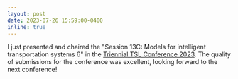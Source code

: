 ```yaml
---
layout: post
date: 2023-07-26 15:59:00-0400
inline: true
---
```


I just presented and chaired the "Session 13C: Models for intelligent transportation systems 6" in the <a href="https://connect.informs.org/tsl/conferences/tsl-conference316309"> Triennial TSL Conference 2023</a>. The quality of submissions for the conference was excellent, looking forward to the next conference!